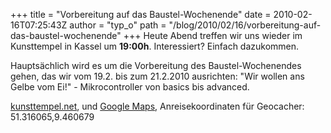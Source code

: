 +++
title = "Vorbereitung auf das Baustel-Wochenende"
date = 2010-02-16T07:25:43Z
author = "typ_o"
path = "/blog/2010/02/16/vorbereitung-auf-das-baustel-wochenende"
+++
Heute Abend treffen wir uns wieder im Kunsttempel in Kassel um
**19:00h**. Interessiert? Einfach dazukommen.

Hauptsächlich wird es um die Vorbereitung des Baustel-Wochenendes gehen,
das wir vom 19.2. bis zum 21.2.2010 ausrichten: "Wir wollen ans Gelbe
vom Ei\!" - Mikrocontroller von basics bis advanced.  
  
[kunsttempel.net](http://www.kunsttempel.net), und [Google
Maps](http://maps.google.com/maps?f=q&source=s_q&hl=de&geocode=&q=Friedrich-Ebert-Str.+177,+kassel&sll=37.0625,-95.677068&sspn=23.761683,55.810547&ie=UTF8&hq=&hnear=Friedrich-Ebert-Stra%C3%9Fe+177,+West+34119+Kassel,+Hessen,+Deutschland&ll=51.316089,9.460862&spn=0.00057,0.002725&t=h&z=19),
Anreisekoordinaten für Geocacher: 51.316065,9.460679
